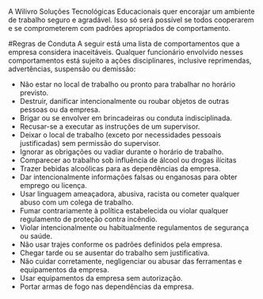 A Wilivro Soluções Tecnológicas Educacionais quer encorajar um ambiente de trabalho seguro e agradável.  Isso só será possível se todos cooperarem e se comprometerem com padrões apropriados de comportamento.

#Regras de Conduta
A seguir está uma lista de comportamentos que a empresa considera inaceitáveis.  Qualquer funcionário envolvido nesses comportamentos está sujeito a ações disciplinares, inclusive reprimendas, advertências, suspensão ou demissão:

* Não estar no local de trabalho ou pronto para trabalhar no horário previsto.
* Destruir, danificar intencionalmente ou roubar objetos de outras pessoas ou da empresa.
* Brigar ou se envolver em brincadeiras ou conduta indisciplinada.
* Recusar-se a executar as instruções de um supervisor.
* Deixar o local de trabalho (exceto por necessidades pessoais justificadas) sem permissão do supervisor.
* Ignorar as obrigações ou vadiar durante o horário de trabalho.
* Comparecer ao trabalho sob influência de álcool ou drogas ilícitas
* Trazer bebidas alcoólicas para as dependências da empresa.
* Dar intencionalmente informações falsas ou enganosas para obter emprego ou licença.
* Usar linguagem ameaçadora, abusiva, racista ou cometer qualquer abuso com um colega de trabalho.
* Fumar contrariamente à política estabelecida ou violar qualquer regulamento de proteção contra incêndio.
* Violar intencionalmente ou habitualmente regulamentos de segurança ou saúde.
* Não usar trajes conforme os padrões definidos pela empresa.
* Chegar tarde ou se ausentar do trabalho sem justificativa.
* Não cuidar corretamente, negligenciar ou abusar das ferramentas e equipamentos da empresa.
* Usar equipamentos da empresa sem autorização.
* Portar armas de fogo nas dependências da empresa.
